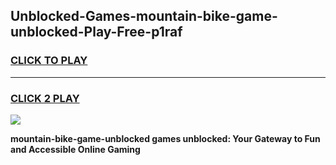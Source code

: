 
## Unblocked-Games-mountain-bike-game-unblocked-Play-Free-p1raf
<h3>
<a href="https://premium76.site?title=mountain-bike-game-unblocked&ref=18A1">CLICK TO PLAY</a></h3>
<hr>

<h3>
<a href="https://premium76.site?title=mountain-bike-game-unblocked&ref=18A1">CLICK 2 PLAY</a>
  
</h3>

<a href="https://premium76.site?title=mountain-bike-game-unblocked&ref=18A1"><img src="https://clearcache.store/games.png"></a>


**mountain-bike-game-unblocked games unblocked: Your Gateway to Fun and Accessible Online Gaming**

